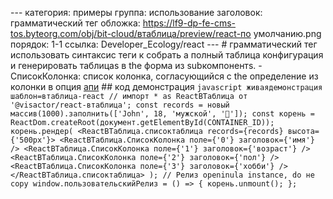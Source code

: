 --- категория: примеры группа: использование заголовок: грамматический тег обложка: https://lf9-dp-fe-cms-tos.byteorg.com/obj/bit-cloud/втаблица/preview/react-по умолчанию.png порядок: 1-1 ссылка: Developer_Ecology/react --- # грамматический тег использовать синтаксис теги к собрать a полный таблица конфигурация и генерировать таблицаs в the форма из subкомпонентs. - СписокКолонка: список колонка, согласующийся с the определение из колонки в опция [апи](../../опция/списоктаблица-колонки-текст#типЯчейки) ## код демонстрация ```javascript живаядемонстрация шаблон=втаблица-react // импорт * as ReactВТаблица от '@visactor/react-втаблица'; const records = новый массив(1000).заполнить(['John', 18, 'мужской', '🏀']); const корень = ReactDom.createRoot(документ.getElementById(CONTAINER_ID)); корень.рендер( <ReactВТаблица.списоктаблица records={records} высота={'500px'}> <ReactВТаблица.СписокКолонка поле={'0'} заголовок={'имя'} /> <ReactВТаблица.СписокКолонка поле={'1'} заголовок={'возраст'} /> <ReactВТаблица.СписокКолонка поле={'2'} заголовок={'пол'} /> <ReactВТаблица.СписокКолонка поле={'3'} заголовок={'хобби'} /> </ReactВТаблица.списоктаблица> ); // Релиз openinula instance, do не copy window.пользовательскийРелиз = () => { корень.unmount(); }; ``` 